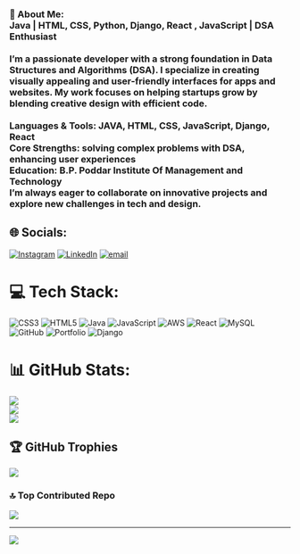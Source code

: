 ### 💫 About Me:<br>Java | HTML, CSS, Python, Django, React , JavaScript  | DSA Enthusiast<br><br>I’m a passionate  developer with a strong foundation in Data Structures and Algorithms (DSA). I specialize in creating visually appealing and user-friendly interfaces for apps and websites. My work focuses on helping startups grow by blending creative design with efficient code.<br><br>Languages & Tools: JAVA, HTML, CSS, JavaScript, Django, React <br> Core Strengths: solving complex problems with DSA, enhancing user experiences<br>Education: B.P. Poddar Institute Of Management and Technology<br>I’m always eager to collaborate on innovative projects and explore new challenges in tech and design.<br>


## 🌐 Socials:
[![Instagram](https://img.shields.io/badge/Instagram-%23E4405F.svg?logo=Instagram&logoColor=white)](https://instagram.com/ada.rsh8745) [![LinkedIn](https://img.shields.io/badge/LinkedIn-%230077B5.svg?logo=linkedin&logoColor=white)](https://linkedin.com/in/adarsh-kumar-2479932a4) [![email](https://img.shields.io/badge/Email-D14836?logo=gmail&logoColor=white)](mailto:adarshsingh8340312805@gmail.com) 

# 💻 Tech Stack:
![CSS3](https://img.shields.io/badge/css3-%231572B6.svg?style=flat-square&logo=css3&logoColor=white) ![HTML5](https://img.shields.io/badge/html5-%23E34F26.svg?style=flat-square&logo=html5&logoColor=white) ![Java](https://img.shields.io/badge/java-%23ED8B00.svg?style=flat-square&logo=openjdk&logoColor=white) ![JavaScript](https://img.shields.io/badge/javascript-%23323330.svg?style=flat-square&logo=javascript&logoColor=%23F7DF1E) ![AWS](https://img.shields.io/badge/AWS-%23FF9900.svg?style=flat-square&logo=amazon-aws&logoColor=white) ![React](https://img.shields.io/badge/react-%2320232a.svg?style=flat-square&logo=react&logoColor=%2361DAFB) ![MySQL](https://img.shields.io/badge/mysql-4479A1.svg?style=flat-square&logo=mysql&logoColor=white) ![GitHub](https://img.shields.io/badge/github-%23121011.svg?style=flat-square&logo=github&logoColor=white) ![Portfolio](https://img.shields.io/badge/Portfolio-%23000000.svg?style=flat-square&logo=firefox&logoColor=#FF7139) ![Django](https://img.shields.io/badge/django-%23092E20.svg?style=flat-square&logo=django&logoColor=white)
# 📊 GitHub Stats:
![](https://github-readme-stats.vercel.app/api?username=Adarshsingh-07&theme=dark&hide_border=false&include_all_commits=false&count_private=false)<br/>
![](https://nirzak-streak-stats.vercel.app/?user=Adarshsingh-07&theme=dark&hide_border=false)<br/>
![](https://github-readme-stats.vercel.app/api/top-langs/?username=Adarshsingh-07&theme=dark&hide_border=false&include_all_commits=false&count_private=false&layout=compact)

## 🏆 GitHub Trophies
![](https://github-profile-trophy.vercel.app/?username=Adarshsingh-07&theme=transparent&no-frame=false&no-bg=true&margin-w=4)

### 🔝 Top Contributed Repo
![](https://github-contributor-stats.vercel.app/api?username=Adarshsingh-07&limit=5&theme=dark&combine_all_yearly_contributions=true)

---
[![](https://visitcount.itsvg.in/api?id=Adarshsingh-07&icon=0&color=9)](https://visitcount.itsvg.in)

<!-- Proudly created with GPRM ( https://gprm.itsvg.in ) -->
